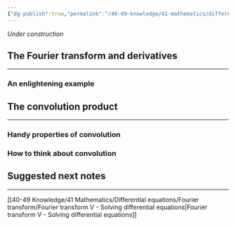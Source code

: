 ```yaml
---
{"dg-publish":true,"permalink":"/40-49-knowledge/41-mathematics/differential-equations/fourier-transform/fourier-transform-iv-the-convolution-product/","tags":["differential_equations"],"updated":"2025-08-19T09:55:24-07:00"}
---
```


*Under construction*

## The Fourier transform and derivatives
---

### An enlightening example


## The convolution product
---

### Handy properties of convolution

### How to think about convolution


## Suggested next notes
---

[[40-49 Knowledge/41 Mathematics/Differential equations/Fourier transform/Fourier transform V - Solving differential equations\|Fourier transform V - Solving differential equations]]